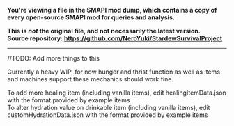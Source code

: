 **You're viewing a file in the SMAPI mod dump, which contains a copy of every open-source SMAPI mod
for queries and analysis.**

**This is _not_ the original file, and not necessarily the latest version.**  
**Source repository: https://github.com/NeroYuki/StardewSurvivalProject**

----

//TODO: Add more things to this</br>

Currently a heavy WIP, for now hunger and thrist function as well as items and machines support these mechanics should work fine. </br>

To add more healing item (including vanilla items), edit healingItemData.json with the format provided by example items </br>
To alter hydration value on drinkable item (including vanilla items), edit customHydrationData.json with the format provided by example items </br>